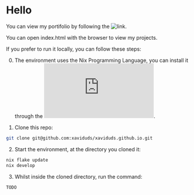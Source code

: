 # Hello

You can view my portifolio by following the ![link](https://xaviduds.github.io/).

You can open index.html with the browser to view my projects.

If you prefer to run it locally, you can follow these steps:
 
0. The environment uses the Nix Programming Language, you can install it through the ![link](https://nix.dev/install-nix.html).

1. Clone this repo:

```bash
git clone git@github.com:xaviduds/xaviduds.github.io.git
```

2. Start the environment, at the directory you cloned it:

```bash
nix flake update
nix develop
```

3. Whilst inside the cloned directory, run the command:

```bash
TODO
```
